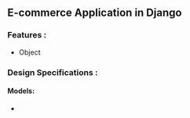 ## E-commerce Application in Django

### Features :

- Object

### Design Specifications :

#### Models:

-
